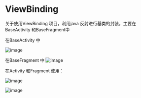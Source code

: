 # ViewBinding

关于使用ViewBinding 项目，利用java 反射进行基类的封装，主要在BaseActivity 和BaseFragment中

在BaseActivity 中

![image](https://user-images.githubusercontent.com/25949241/113664434-505b5100-96de-11eb-9717-96ef7bda754f.png)


在BaseFragment 中
![image](https://user-images.githubusercontent.com/25949241/113664485-65d07b00-96de-11eb-872e-5ae9310639f6.png)


在Activity 和Fragment 使用：

![image](https://user-images.githubusercontent.com/25949241/113664668-bcd65000-96de-11eb-9c71-ebe68fd39c1f.png)


![image](https://user-images.githubusercontent.com/25949241/113664680-c52e8b00-96de-11eb-851b-e626ccc375aa.png)
